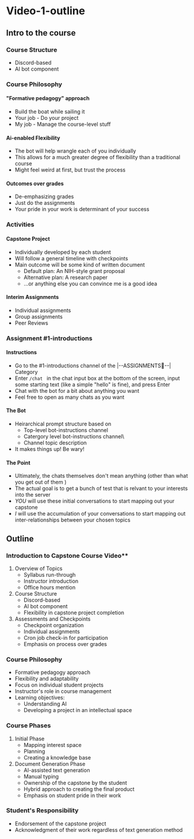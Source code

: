 # Video-1-outline

## Intro to the course
### Course Structure
- Discord-based
- AI bot component

### Course Philosophy
#### "Formative pedagogy" approach
- Build the boat while sailing it
- Your job - Do your project
- My job - Manage the course-level stuff
#### Ai-enabled Flexibility
- The bot will help wrangle each of you individually 
- This allows for a much greater degree of flexibility than a traditional course
- Might feel weird at first, but trust the process
#### Outcomes over grades
- De-emphasizing grades
- Just do the assignments
- Your pride in your work is determinant of your success

### Activities
#### Capstone Project
- Individually developed by each student
- Will follow a general timeline with checkpoints
- Main outcome will be some kind of written document
  - Default plan: An NIH-style grant proposal
  - Alternative plan: A research paper
  - ...or anything else you can convince me is a good idea
#### Interim Assignments
- Individual assignments
- Group assignments
- Peer Reviews

### Assignment #1-introductions
#### Instructions
- Go to the #1-introductions channel of the |--ASSIGNMENTS📃--| Category
- Enter `/chat ` in the chat input box at the bottom of the screen, input some starting text (like a simple "hello" is fine), and press Enter
- Chat with the bot for a bit about anything you want
- Feel free to open as many chats as you want
#### The Bot
- Heirarchical prompt structure based on
  - Top-level bot-instructions channel
  - Catergory level bot-instructions channel\
  - Channel topic description
- It makes things up! Be wary!
#### The Point
- Ultimately, the chats themselves don't mean anything (other than what you get out of them )
- The actual goal is to get a bunch of test that is relvant to your interests into the server 
- *YOU* will use these initial conversations to start mapping out your capstone
- *I* will use the accumulation of your conversations to start mapping out inter-relationships between your chosen topics

## Outline

### Introduction to Capstone Course Video**
  1. Overview of Topics
      - Syllabus run-through
      - Instructor introduction
      - Office hours mention
  1. Course Structure
      - Discord-based
      - AI bot component
      - Flexibility in capstone project completion
  1. Assessments and Checkpoints
      - Checkpoint organization
      - Individual assignments
      - Cron job check-in for participation
      - Emphasis on process over grades
  
### **Course Philosophy**
  - Formative pedagogy approach
  - Flexibility and adaptability
  - Focus on individual student projects
  - Instructor's role in course management
  - Learning objectives:
    - Understanding AI
    - Developing a project in an intellectual space

### **Course Phases**
  1. Initial Phase
      - Mapping interest space
      - Planning
      - Creating a knowledge base
  1. Document Generation Phase
      - AI-assisted text generation
      - Manual typing
      - Ownership of the capstone by the student
      - Hybrid approach to creating the final product
      - Emphasis on student pride in their work

### **Student's Responsibility**
  - Endorsement of the capstone project
  - Acknowledgment of their work regardless of text generation method
